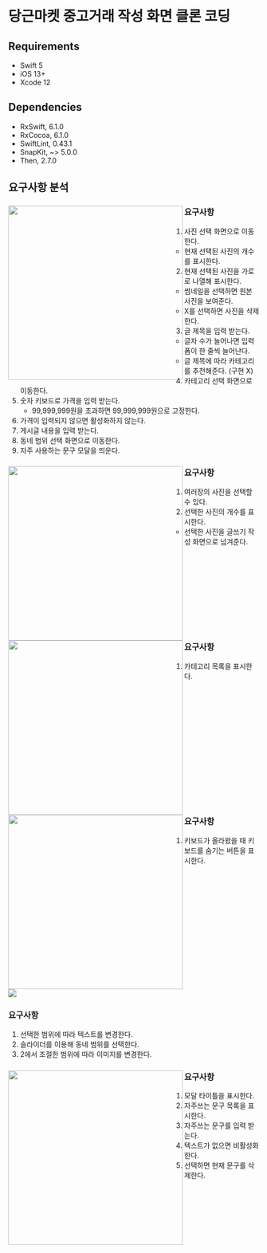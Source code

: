 # 당근마켓 중고거래 작성 화면 클론 코딩

## Requirements

- Swift 5
- iOS 13+
- Xcode 12

## Dependencies

- RxSwift, 6.1.0
- RxCocoa, 6.1.0
- SwiftLint, 0.43.1
- SnapKit, ~> 5.0.0
- Then, 2.7.0

## 요구사항 분석

<div style="clear: both">
<img src="images/Write-View.png" width="350" align="left" />

### 요구사항
1. 사진 선택 화면으로 이동한다.
   - 현재 선택된 사진의 개수를 표시한다.
2. 현재 선택된 사진을 가로로 나열해 표시한다.
   - 썸네일을 선택하면 원본 사진을 보여준다.
   - X를 선택하면 사진을 삭제한다.
3. 글 제목을 입력 받는다.
   - 글자 수가 늘어나면 입력폼이 한 줄씩 늘어난다.
   - 글 제목에 따라 카테고리를 추천해준다. (구현 X)
4. 카테고리 선택 화면으로 이동한다.
5. 숫자 키보드로 가격을 입력 받는다.
    - 99,999,999원을 초과하면 99,999,999원으로 고정한다.
6. 가격이 입력되지 않으면 활성화하지 않는다.
7. 게시글 내용을 입력 받는다.
8. 동네 범위 선택 화면으로 이동한다.
9. 자주 사용하는 문구 모달을 띄운다.

</div>

<div style="clear: both">

<img src="images/Choose-Image-View.png" width="350" align="left" />

### 요구사항

1. 여러장의 사진을 선택할 수 있다.
2. 선택한 사진의 개수를 표시한다.
    - 선택한 사진을 글쓰기 작성 화면으로 넘겨준다.

</div>

<div style="clear: both">
<img src="images/Choose-Category-View.png" width="350" align="left" />

### 요구사항

1. 카테고리 목록을 표시한다.

</div>

<div style="clear: both">
<img src="images/Show-Keyboard-View.png" width="350" align="left" />

### 요구사항

1. 키보드가 올라왔을 때 키보드를 숨기는 버튼을 표시한다.

</div>

<div style="clear: both">
<img src="images/Choose-Town-Range-View.png" />

### 요구사항

1. 선택한 범위에 따라 텍스트를 변경한다.
2. 슬라이더를 이용해 동네 범위를 선택한다.
3. 2에서 조절한 범위에 따라 이미지를 변경한다.

</div>

<div style="clear: both">
<img src="images/Frequently-Used-Phrases-Modal-View.png" width="350" align="left" />

### 요구사항

1. 모달 타이틀을 표시한다.
2. 자주쓰는 문구 목록을 표시한다.
3. 자주쓰는 문구를 입력 받는다.
4. 텍스트가 없으면 비활성화한다.
5. 선택하면 현재 문구를 삭제한다.

</div>